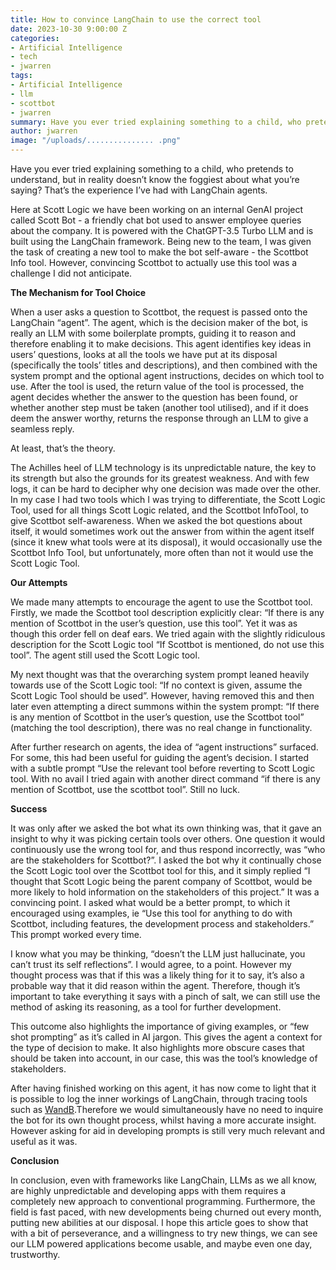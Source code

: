 ```yaml
---
title: How to convince LangChain to use the correct tool
date: 2023-10-30 9:00:00 Z
categories:
- Artificial Intelligence
- tech
- jwarren
tags:
- Artificial Intelligence
- llm
- scottbot
- jwarren
summary: Have you ever tried explaining something to a child, who pretends to understand, but in reality doesn’t know the foggiest about what you’re saying? That’s the experience I’ve had with LangChain agents.
author: jwarren
image: "/uploads/............... .png"
---
```


Have you ever tried explaining something to a child, who pretends to understand, but in reality doesn’t know the foggiest about what you’re saying? That’s the experience I’ve had with LangChain agents.

Here at Scott Logic we have been working on an internal GenAI project called Scott Bot - a friendly chat bot used to answer employee queries about the company. It is powered with the ChatGPT-3.5 Turbo LLM and is built using the LangChain framework. Being new to the team, I was given the task of creating a new tool to make the bot self-aware - the Scottbot Info tool. However, convincing Scottbot to actually use this tool was a challenge I did not anticipate. 


**The Mechanism for Tool Choice**

When a user asks a question to Scottbot, the request is passed onto the LangChain “agent”. The agent, which is the decision maker of the bot, is really an LLM with some boilerplate prompts, guiding it to reason and therefore enabling it to make decisions. This agent identifies key ideas in users’ questions, looks at all the tools we have put at its disposal (specifically the tools’ titles and descriptions), and then combined with the system prompt and the optional agent instructions, decides on which tool to use. After the tool is used, the return value of the tool is processed, the agent decides whether the answer to the question has been found, or whether another step must be taken (another tool utilised), and if it does deem the answer worthy, returns the response through an LLM to give a seamless reply. 

At least, that’s the theory.

The Achilles heel of LLM technology is its unpredictable nature, the key to its strength but also the grounds for its greatest weakness. And with few logs, it can be hard to decipher why one decision was made over the other. In my case I had two tools which I was trying to differentiate, the Scott Logic Tool, used for all things Scott Logic related, and the Scottbot InfoTool, to give Scottbot self-awareness. When we asked the bot questions about itself, it would sometimes work out the answer from within the agent itself (since it knew what tools were at its disposal), it would occasionally use the Scottbot Info Tool, but unfortunately, more often than not it would use the Scott Logic Tool. 


**Our Attempts**

We made many attempts to encourage the agent to use the Scottbot tool. Firstly, we made the Scottbot tool description explicitly clear: “If there is any mention of Scottbot in the user’s question, use this tool”. Yet it was as though this order fell on deaf ears. We tried again with the slightly ridiculous description for the Scott Logic tool “If Scottbot is mentioned, do not use this tool”. The agent still used the Scott Logic tool.

My next thought was that the overarching system prompt leaned heavily towards use of the Scott Logic tool: “If no context is given, assume the Scott Logic Tool should be used”. However, having removed this and then later even attempting a direct summons within the system prompt: “If there is any mention of Scottbot in the user’s question, use the Scottbot tool” (matching the tool description), there was no real change in functionality. 

After further research on agents, the idea of “agent instructions” surfaced. For some, this had been useful for guiding the agent’s decision. I started with a subtle prompt “Use the relevant tool before reverting to Scott Logic tool. With no avail I tried again with another direct command “if there is any mention of Scottbot, use the scottbot tool”. Still no luck. 


**Success**

It was only after we asked the bot what its own thinking was, that it gave an insight to why it was picking certain tools over others. One question it would continuously use the wrong tool for, and thus respond incorrectly, was “who are the stakeholders for Scottbot?”. I asked the bot why it continually chose the Scott Logic tool over the Scottbot tool for this, and it simply replied “I thought that Scott Logic being the parent company of Scottbot, would be more likely to hold information on the stakeholders of this project.” It was a convincing point. I asked what would be a better prompt, to which it encouraged using examples, ie “Use this tool for anything to do with Scottbot, including features, the development process and stakeholders.” This prompt worked every time. 

I know what you may be thinking, “doesn’t the LLM just hallucinate, you can’t trust its self reflections”. I would agree, to a point. However my thought process was that if this was a likely thing for it to say, it’s also a probable way that it did reason within the agent. Therefore, though it’s important to take everything it says with a pinch of salt, we can still use the method of asking its reasoning, as a tool for further development. 

This outcome also highlights the importance of giving examples, or “few shot prompting” as it’s called in AI jargon. This gives the agent a context for the type of decision to make. It also highlights more obscure cases that should be taken into account, in our case, this was the tool’s knowledge of stakeholders. 

After having finished working on this agent, it has now come to light that it is possible to log the inner workings of LangChain, through tracing tools such as [WandB](https://python.langchain.com/docs/integrations/providers/wandb_tracing).Therefore we would simultaneously have no need to inquire the bot for its own thought process, whilst having a more accurate insight. However asking for aid in developing prompts is still very much relevant and useful as it was.


**Conclusion**

In conclusion, even with frameworks like LangChain, LLMs as we all know, are highly unpredictable and developing apps with them requires a completely new approach to conventional programming. Furthermore, the field is fast paced, with new developments being churned out every month, putting new abilities at our disposal. I hope this article goes to show that with a bit of perseverance, and a willingness to try new things, we can see our LLM powered applications become usable, and maybe even one day, trustworthy. 

